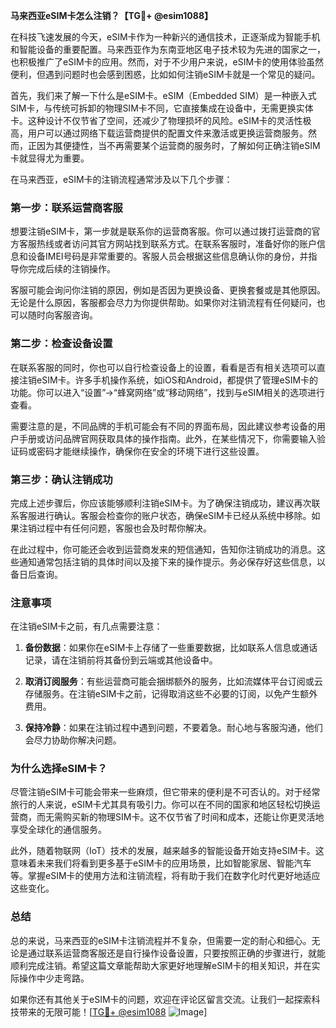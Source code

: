 **马来西亚eSIM卡怎么注销？【TG💪+ @esim1088】**

在科技飞速发展的今天，eSIM卡作为一种新兴的通信技术，正逐渐成为智能手机和智能设备的重要配置。马来西亚作为东南亚地区电子技术较为先进的国家之一，也积极推广了eSIM卡的应用。然而，对于不少用户来说，eSIM卡的使用体验虽然便利，但遇到问题时也会感到困惑，比如如何注销eSIM卡就是一个常见的疑问。

首先，我们来了解一下什么是eSIM卡。eSIM（Embedded SIM）是一种嵌入式SIM卡，与传统可拆卸的物理SIM卡不同，它直接集成在设备中，无需更换实体卡。这种设计不仅节省了空间，还减少了物理损坏的风险。eSIM卡的灵活性极高，用户可以通过网络下载运营商提供的配置文件来激活或更换运营商服务。然而，正因为其便捷性，当不再需要某个运营商的服务时，了解如何正确注销eSIM卡就显得尤为重要。

在马来西亚，eSIM卡的注销流程通常涉及以下几个步骤：

### **第一步：联系运营商客服**
想要注销eSIM卡，第一步就是联系你的运营商客服。你可以通过拨打运营商的官方客服热线或者访问其官方网站找到联系方式。在联系客服时，准备好你的账户信息和设备IMEI号码是非常重要的。客服人员会根据这些信息确认你的身份，并指导你完成后续的注销操作。

客服可能会询问你注销的原因，例如是否因为更换设备、更换套餐或是其他原因。无论是什么原因，客服都会尽力为你提供帮助。如果你对注销流程有任何疑问，也可以随时向客服咨询。

### **第二步：检查设备设置**
在联系客服的同时，你也可以自行检查设备上的设置，看看是否有相关选项可以直接注销eSIM卡。许多手机操作系统，如iOS和Android，都提供了管理eSIM卡的功能。你可以进入“设置”→“蜂窝网络”或“移动网络”，找到与eSIM相关的选项进行查看。

需要注意的是，不同品牌的手机可能会有不同的界面布局，因此建议参考设备的用户手册或访问品牌官网获取具体的操作指南。此外，在某些情况下，你需要输入验证码或密码才能继续操作，确保你在安全的环境下进行这些设置。

### **第三步：确认注销成功**
完成上述步骤后，你应该能够顺利注销eSIM卡。为了确保注销成功，建议再次联系客服进行确认。客服会检查你的账户状态，确保eSIM卡已经从系统中移除。如果注销过程中有任何问题，客服也会及时帮你解决。

在此过程中，你可能还会收到运营商发来的短信通知，告知你注销成功的消息。这些通知通常包括注销的具体时间以及接下来的操作提示。务必保存好这些信息，以备日后查询。

### **注意事项**
在注销eSIM卡之前，有几点需要注意：

1. **备份数据**：如果你在eSIM卡上存储了一些重要数据，比如联系人信息或通话记录，请在注销前将其备份到云端或其他设备中。
   
2. **取消订阅服务**：有些运营商可能会捆绑额外的服务，比如流媒体平台订阅或云存储服务。在注销eSIM卡之前，记得取消这些不必要的订阅，以免产生额外费用。

3. **保持冷静**：如果在注销过程中遇到问题，不要着急。耐心地与客服沟通，他们会尽力协助你解决问题。

### **为什么选择eSIM卡？**
尽管注销eSIM卡可能会带来一些麻烦，但它带来的便利是不可否认的。对于经常旅行的人来说，eSIM卡尤其具有吸引力。你可以在不同的国家和地区轻松切换运营商，而无需购买新的物理SIM卡。这不仅节省了时间和成本，还能让你更灵活地享受全球化的通信服务。

此外，随着物联网（IoT）技术的发展，越来越多的智能设备开始支持eSIM卡。这意味着未来我们将看到更多基于eSIM卡的应用场景，比如智能家居、智能汽车等。掌握eSIM卡的使用方法和注销流程，将有助于我们在数字化时代更好地适应这些变化。

### **总结**
总的来说，马来西亚的eSIM卡注销流程并不复杂，但需要一定的耐心和细心。无论是通过联系运营商客服还是自行操作设备设置，只要按照正确的步骤进行，就能顺利完成注销。希望这篇文章能帮助大家更好地理解eSIM卡的相关知识，并在实际操作中少走弯路。

如果你还有其他关于eSIM卡的问题，欢迎在评论区留言交流。让我们一起探索科技带来的无限可能！[[TG💪+ @esim1088](https://t.me/s/esim1088) ![Image](https://i.postimg.cc/4NQfJmqS/Snipaste-2025-05-13-00-14-12.png)]
